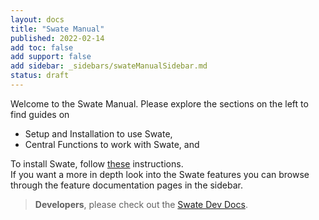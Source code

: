 ```yaml
---
layout: docs
title: "Swate Manual"
published: 2022-02-14
add toc: false
add support: false
add sidebar: _sidebars/swateManualSidebar.md
status: draft 
---
```


Welcome to the Swate Manual.
Please explore the sections on the left to find guides on

- Setup and Installation to use Swate,
- Central Functions to work with Swate, and
<!-- - Functions to fill and work on ISA Metadata within your ARC. -->

<!-- Here you can find documentation about Swate features and best practises. If you want to get a picture of Swate first, you can click [here](./docs/implementation/SwateManual/TL;DR.html) for an *TL;DR*. If you want to take a deeper look you can follow the links below. -->

To install Swate, follow [these](./docs/implementation/SwateManual/Docs01-Installing-Swate.html) instructions.  
If you want a more in depth look into the Swate features you can browse through the feature documentation pages in the sidebar.  
<!-- If you prefer watching videos, check out the [YouTube Playlist](https://www.youtube.com/playlist?list=PLi6d1LSow4XDPWlwggHuVQ3ynww1MA4Xz)! -->

> **Developers**, please check out the [Swate Dev Docs](https://nfdi4plants.github.io/Swate-docs/).
